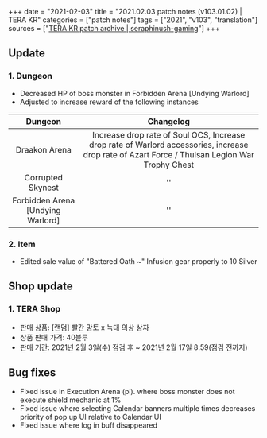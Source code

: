 +++
date = "2021-02-03"
title = "2021.02.03 patch notes (v103.01.02) | TERA KR"
categories = ["patch notes"]
tags = ["2021", "v103", "translation"]
sources = ["[TERA KR patch archive | seraphinush-gaming](/ko/patch/2020/v103-01-02)"]
+++

## Update

### 1. Dungeon
- Decreased HP of boss monster in Forbidden Arena [Undying Warlord]
- Adjusted to increase reward of the following instances

| Dungeon | Changelog |
| :-: | :-: |
| Draakon Arena | Increase drop rate of Soul OCS, Increase drop rate of Warlord accessories, increase drop rate of Azart Force / Thulsan Legion War Trophy Chest |
| Corrupted Skynest |''|
| Forbidden Arena [Undying Warlord] |''|

### 2. Item
- Edited sale value of "Battered Oath ~" Infusion gear properly to 10 Silver

## Shop update

### 1. TERA Shop
- 판매 상품: [랜덤] 빨간 망토 x 늑대 의상 상자
- 상품 판매 가격: 40블루
- 판매 기간: 2021년 2월 3일(수) 점검 후 ~ 2021년 2월 17일 8:59(점검 전까지)

## Bug fixes

- Fixed issue in Execution Arena (pl). where boss monster does not execute shield mechanic at 1%
- Fixed issue where selecting Calendar banners multiple times decreases priority of pop up UI relative to Calendar UI
- Fixed issue where log in buff disappeared
